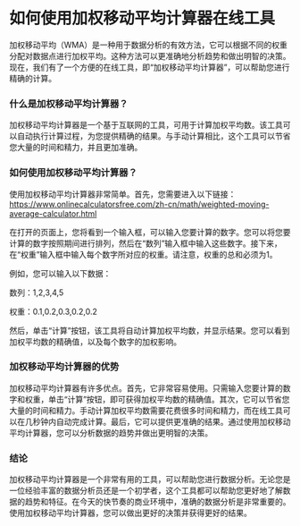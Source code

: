 如何使用加权移动平均计算器在线工具
=================

加权移动平均（WMA）是一种用于数据分析的有效方法，它可以根据不同的权重分配对数据点进行加权平均。这种方法可以更准确地分析趋势和做出明智的决策。现在，我们有了一个方便的在线工具，即“加权移动平均计算器”，可以帮助您进行精确的计算。

### 什么是加权移动平均计算器？

加权移动平均计算器是一个基于互联网的工具，可用于计算加权平均数。该工具可以自动执行计算过程，为您提供精确的结果。与手动计算相比，这个工具可以节省您大量的时间和精力，并且更加准确。

### 如何使用加权移动平均计算器？

使用加权移动平均计算器非常简单。首先，您需要进入以下链接：<https://www.onlinecalculatorsfree.com/zh-cn/math/weighted-moving-average-calculator.html>

在打开的页面上，您将看到一个输入框，可以输入您要计算的数字。您可以将您要计算的数字按照期间进行排列，然后在“数列”输入框中输入这些数字。接下来，在“权重”输入框中输入每个数字所对应的权重。请注意，权重的总和必须为1。

例如，您可以输入以下数据：

数列：1,2,3,4,5

权重：0.1,0.2,0.3,0.2,0.2

然后，单击“计算”按钮，该工具将自动计算加权平均数，并显示结果。您可以看到加权平均数的精确值，以及每个数字的加权影响。

### 加权移动平均计算器的优势

加权移动平均计算器有许多优点。首先，它非常容易使用。只需输入您要计算的数字和权重，单击“计算”按钮，即可获得加权平均数的精确值。其次，它可以节省您大量的时间和精力。手动计算加权平均数需要花费很多时间和精力，而在线工具可以在几秒钟内自动完成计算。最后，它可以提供更准确的结果。通过使用加权移动平均计算器，您可以分析数据的趋势并做出更明智的决策。

### 结论

加权移动平均计算器是一个非常有用的工具，可以帮助您进行数据分析。无论您是一位经验丰富的数据分析员还是一个初学者，这个工具都可以帮助您更好地了解数据的趋势和特征。在今天的快节奏的商业环境中，准确的数据分析是非常重要的。使用加权移动平均计算器，您可以做出更好的决策并获得更好的结果。